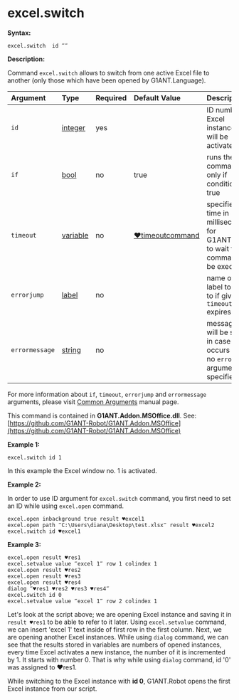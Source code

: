 # excel.switch

**Syntax:**

```text
excel.switch  id ‴‴
```

**Description:**

Command `excel.switch` allows to switch from one active Excel file to another \(only those which have been opened by G1ANT.Language\).

| Argument | Type | Required | Default Value | Description |
| :--- | :--- | :--- | :--- | :--- |
| `id` | [integer](https://github.com/G1ANT-Robot/G1ANT.Manual/blob/master/G1ANT-Language/Structures/integer.md) | yes |  | ID number of Excel instance that will be activated |
| `if` | [bool](https://github.com/G1ANT-Robot/G1ANT.Manual/blob/master/G1ANT-Language/Structures/bool.md) | no | true | runs the command only if condition is true |
| `timeout` | [variable](https://github.com/G1ANT-Robot/G1ANT.Manual/blob/master/G1ANT-Language/Special-Characters/variable.md) | no | [♥timeoutcommand](https://github.com/G1ANT-Robot/G1ANT.Manual/blob/master/G1ANT-Language/Variables/Special-Variables.md) | specifies time in milliseconds for G1ANT.Robot to wait for the command to be executed |
| `errorjump` | [label](https://github.com/G1ANT-Robot/G1ANT.Manual/blob/master/G1ANT-Language/Structures/label.md) | no |  | name of the label to jump to if given `timeout` expires |
| `errormessage` | [string](https://github.com/G1ANT-Robot/G1ANT.Manual/blob/master/G1ANT-Language/Structures/string.md) | no |  | message that will be shown in case error occurs and no `errorjump` argument is specified |

For more information about `if`, `timeout`, `errorjump` and `errormessage` arguments, please visit [Common Arguments](https://github.com/G1ANT-Robot/G1ANT.Manual/blob/master/G1ANT-Language/Common-Arguments.md) manual page.

This command is contained in **G1ANT.Addon.MSOffice.dll**. See: [https://github.com/G1ANT-Robot/G1ANT.Addon.MSOffice](https://github.com/G1ANT-Robot/G1ANT.Addon.MSOffice)

**Example 1:**

```text
excel.switch id 1
```

In this example the Excel window no. 1 is activated.

**Example 2:**

In order to use ID argument for `excel.switch` command, you first need to set an ID while using `excel.open` command.

```text
excel.open inbackground true result ♥excel1
excel.open path ‴C:\Users\diana\Desktop\test.xlsx‴ result ♥excel2
excel.switch id ♥excel1
```

**Example 3:**

```text
excel.open result ♥res1
excel.setvalue value ‴excel 1‴ row 1 colindex 1
excel.open result ♥res2
excel.open result ♥res3
excel.open result ♥res4
dialog ‴♥res1 ♥res2 ♥res3 ♥res4‴
excel.switch id 0
excel.setvalue value ‴excel 1‴ row 2 colindex 1
```

Let's look at the script above; we are opening Excel instance and saving it in `result ♥res1` to be able to refer to it later. Using `excel.setvalue` command, we can insert 'excel 1' text inside of first row in the first column. Next, we are opening another Excel instances. While using `dialog` command, we can see that the results stored in variables are numbers of opened instances, every time Excel activates a new instance, the number of it is incremented by 1. It starts with number 0. That is why while using `dialog` command, id '0' was assigned to ♥res1.

While switching to the Excel instance with **id 0**, G1ANT.Robot opens the first Excel instance from our script.

